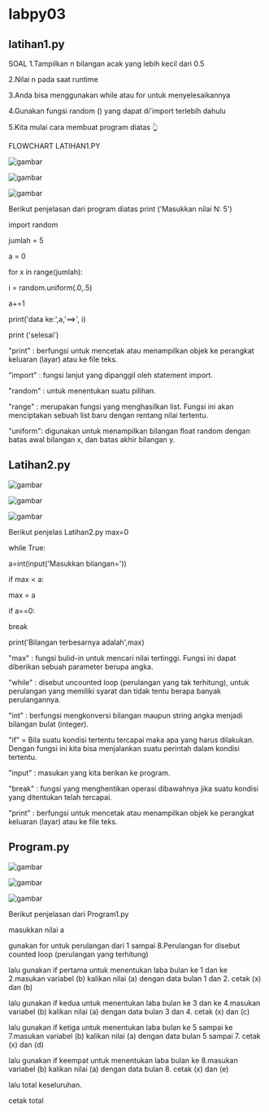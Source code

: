 # labpy03

## latihan1.py
SOAL
1.Tampilkan n bilangan acak yang lebih kecil dari 0.5

2.Nilai n pada saat runtime

3.Anda bisa menggunakan while atau for untuk menyelesaikannya

4.Gunakan fungsi random () yang dapat di'import terlebih dahulu

5.Kita mulai cara membuat program diatas 👆

FLOWCHART LATIHAN1.PY

![gambar](jj/01.jpg)

![gambar](jj/03.jpg)

![gambar](jj/02.jpg)

Berikut penjelasan dari program diatas
print ('Masukkan nilai N: 5')

import random

jumlah = 5

a = 0

for x in range(jumlah):

i = random.uniform(.0,.5)

a+=1

print('data ke:',a,'==>', i)

print ('selesai')

"print" : berfungsi untuk mencetak atau menampilkan objek ke perangkat keluaran (layar) atau ke file teks.

"import" : fungsi lanjut yang dipanggil oleh statement import.

"random" : untuk menentukan suatu pilihan.

"range" : merupakan fungsi yang menghasilkan list. Fungsi ini akan menciptakan sebuah list baru dengan rentang nilai tertentu.

"uniform": digunakan untuk menampilkan bilangan float random dengan batas awal bilangan x, dan batas akhir bilangan y.

## Latihan2.py

![gambar](jj/04.jgp)

![gambar](jj/05.jpg)

![gambar](jj/09.jpg)

Berikut penjelas Latihan2.py
max=0

while True:

a=int(input('Masukkan bilangan='))

if max < a:

max = a

if a==0:

break

print('Bilangan terbesarnya adalah',max)

"max" : fungsi bulid-in untuk mencari nilai tertinggi. Fungsi ini dapat diberikan sebuah parameter berupa angka.

"while" : disebut uncounted loop (perulangan yang tak terhitung), untuk perulangan yang memiliki syarat dan tidak tentu berapa banyak perulangannya.

"int" : berfungsi mengkonversi bilangan maupun string angka menjadi bilangan bulat (integer).

"if" = Bila suatu kondisi tertentu tercapai maka apa yang harus dilakukan. Dengan fungsi ini kita bisa menjalankan suatu perintah dalam kondisi tertentu.

"input" : masukan yang kita berikan ke program.

"break" : fungsi yang menghentikan operasi dibawahnya jika suatu kondisi yang ditentukan telah tercapai.

"print" : berfungsi untuk mencetak atau menampilkan objek ke perangkat keluaran (layar) atau ke file teks.

## Program.py

![gambar](jj/06.jpg)

![gambar](jj/08,jpg)

![gambar](jj/07.jpg)

Berikut penjelasan dari Program1.py

masukkan nilai a

gunakan for untuk perulangan dari 1 sampai 8.Perulangan for disebut counted loop (perulangan yang terhitung)

lalu gunakan if pertama untuk menentukan laba bulan ke 1 dan ke 2.masukan variabel (b) kalikan nilai (a) dengan data bulan 1 dan 2. cetak (x) dan (b)

lalu gunakan if kedua untuk menentukan laba bulan ke 3 dan ke 4.masukan variabel (b) kalikan nilai (a) dengan data bulan 3 dan 4. cetak (x) dan (c)

lalu gunakan if ketiga untuk menentukan laba bulan ke 5 sampai ke 7.masukan variabel (b) kalikan nilai (a) dengan data bulan 5 sampai 7. cetak (x) dan (d)

lalu gunakan if keempat untuk menentukan laba bulan ke 8.masukan variabel (b) kalikan nilai (a) dengan data bulan 8. cetak (x) dan (e)

lalu total keseluruhan.

cetak total
